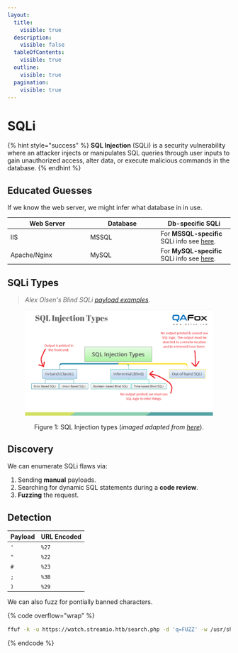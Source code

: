 ```yaml
---
layout:
  title:
    visible: true
  description:
    visible: false
  tableOfContents:
    visible: true
  outline:
    visible: true
  pagination:
    visible: true
---
```


# SQLi

{% hint style="success" %}
**SQL Injection** (SQLi) is a security vulnerability where an attacker injects or manipulates SQL queries through user inputs to gain unauthorized access, alter data, or execute malicious commands in the database.
{% endhint %}

## Educated Guesses

If we know the web server, we might infer what database in in use.

<table><thead><tr><th width="166">Web Server</th><th width="145">Database</th><th>Db-specific SQLi</th></tr></thead><tbody><tr><td>IIS </td><td>MSSQL</td><td>For <strong>MSSQL-specific</strong> SQLi info see <a href="../../../../services/sql/mssql-1433.md#sqli">here</a>. </td></tr><tr><td>Apache/Nginx</td><td>MySQL </td><td>For <strong>MySQL-specific</strong> SQLi info see <a href="../../../../services/sql/mysql-3306.md#sqli">here</a>.</td></tr></tbody></table>

## SQLi Types

> _Alex Olsen's Blind SQLi_ [_payload examples_](https://www.db-fiddle.com/f/nLpyQDMd49iRygnY9H7CB8/5).

<div align="center">

<figure><img src="../../../../.gitbook/assets/sqli_types.png" alt="" width="563"><figcaption><p>Figure 1: SQL Injection types (<em>imaged adapted from</em> <a href="https://www.qafox.com/sql-injection-types/"><em>here</em></a>).</p></figcaption></figure>

</div>

## Discovery

We can enumerate SQLi flaws via:

1. Sending **manual** payloads.
2. Searching for dynamic SQL statements during a **code review**.
3. **Fuzzing** the request.

## Detection

| Payload | URL Encoded |
| ------- | ----------- |
| `'`     | `%27`       |
| `"`     | `%22`       |
| `#`     | `%23`       |
| `;`     | `%3B`       |
| `)`     | `%29`       |

We can also fuzz for pontially banned characters.

{% code overflow="wrap" %}
```bash
ffuf -k -u https://watch.streamio.htb/search.php -d 'q=FUZZ' -w /usr/share/seclists/Fuzzing/special-chars.txt -c -ic -ac -H 'Content-Type: application/x-www-form-urlencoded'
```
{% endcode %}
